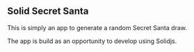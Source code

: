 ## Solid Secret Santa

This is simply an app to generate a random Secret Santa draw. 

The app is build as an opportunity to develop using Solidjs. 